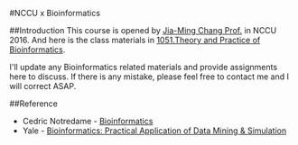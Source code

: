 #NCCU x Bioinformatics


##Introduction
This course is opened by [Jia-Ming Chang Prof.](http://www.changlabtw.com/pi-243732347837528.html "Jia-Ming Chang") in NCCU 2016. And here is the class materials in [1051.​Theory and Practice of Bioinformatics](http://www.changlabtw.com/1051-bioinformatics.html "1051.​Theory and Practice of Bioinformatics").

I'll update any Bioinformatics related materials and provide assignments here to discuss. If there is any mistake, please feel free to contact me and I will correct ASAP.
 
##Reference
- Cedric Notredame - [Bioinformatics](http://www.tcoffee.org/Courses/Exercises/index.html)
- Yale - [Bioinformatics: Practical Application of Data Mining & Simulation](http://cbb752b16.gersteinlab.org)

